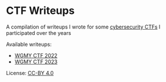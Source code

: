 # CTF Writeups
A compilation of writeups I wrote for some [cybersecurity CTFs](https://ctftime.org/ctf-wtf/) I participated over the years

Available writeups:
- [WGMY CTF 2022](wgmy2022.md)
- [WGMY CTF 2023](wgmy2023.md)

License: [CC-BY 4.0](https://creativecommons.org/licenses/by/4.0/)

